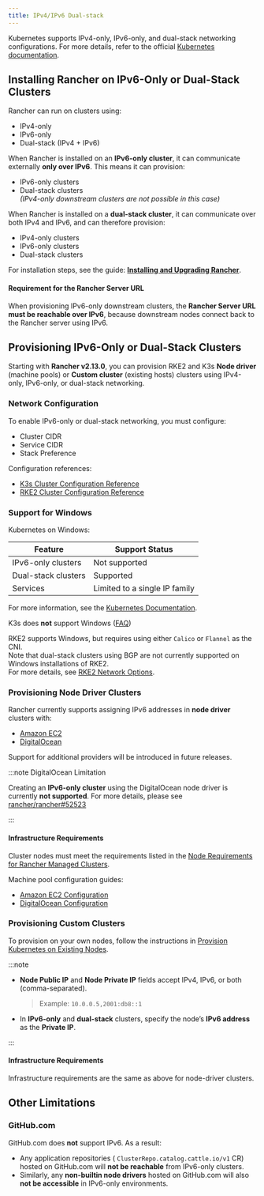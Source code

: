 ```yaml
---
title: IPv4/IPv6 Dual-stack
---
```


<head>
  <link rel="canonical" href="https://ranchermanager.docs.rancher.com/reference-guides/dual-stack/"/>
</head>

Kubernetes supports IPv4-only, IPv6-only, and dual-stack networking configurations.
For more details, refer to the official [Kubernetes documentation](https://kubernetes.io/docs/concepts/services-networking/dual-stack/).

## Installing Rancher on IPv6-Only or Dual-Stack Clusters

Rancher can run on clusters using:

- IPv4-only
- IPv6-only
- Dual-stack (IPv4 + IPv6)

When Rancher is installed on an **IPv6-only cluster**, it can communicate externally **only over IPv6**. This means it can provision:

- IPv6-only clusters
- Dual-stack clusters  
  _(IPv4-only downstream clusters are not possible in this case)_

When Rancher is installed on a **dual-stack cluster**, it can communicate over both IPv4 and IPv6, and can therefore provision:

- IPv4-only clusters
- IPv6-only clusters
- Dual-stack clusters

For installation steps, see the guide: **[Installing and Upgrading Rancher](../getting-started/installation-and-upgrade/installation-and-upgrade.md)**.

#### Requirement for the Rancher Server URL

When provisioning IPv6-only downstream clusters, the **Rancher Server URL must be reachable over IPv6**, because downstream nodes connect back to the Rancher server using IPv6.

## Provisioning IPv6-Only or Dual-Stack Clusters

Starting with **Rancher v2.13.0**, you can provision RKE2 and K3s **Node driver** (machine pools) or **Custom cluster** (existing hosts) clusters using IPv4-only, IPv6-only, or dual-stack networking.

### Network Configuration

To enable IPv6-only or dual-stack networking, you must configure:

- Cluster CIDR
- Service CIDR
- Stack Preference

Configuration references:

- [K3s Cluster Configuration Reference](cluster-configuration/rancher-server-configuration/k3s-cluster-configuration.md)
- [RKE2 Cluster Configuration Reference](cluster-configuration/rancher-server-configuration/rke2-cluster-configuration.md)

### Support for Windows

Kubernetes on Windows:

| Feature             | Support Status                |
|---------------------|-------------------------------|
| IPv6-only clusters  | Not supported                 |
| Dual-stack clusters | Supported                     |
| Services            | Limited to a single IP family |

For more information, see the [Kubernetes Documentation](https://kubernetes.io/docs/concepts/services-networking/dual-stack/#windows-support).

K3s does **not** support Windows ([FAQ](https://docs.k3s.io/faq#does-k3s-support-windows))

RKE2 supports Windows, but requires using either `Calico` or `Flannel` as the CNI.  
Note that dual-stack clusters using BGP are not currently supported on Windows installations of RKE2.  
For more details, see [RKE2 Network Options](https://docs.rke2.io/networking/basic_network_options).


### Provisioning Node Driver Clusters

Rancher currently supports assigning IPv6 addresses in **node driver** clusters with:

- [Amazon EC2](../how-to-guides/new-user-guides/launch-kubernetes-with-rancher/use-new-nodes-in-an-infra-provider/create-an-amazon-ec2-cluster.md)
- [DigitalOcean](../how-to-guides/new-user-guides/launch-kubernetes-with-rancher/use-new-nodes-in-an-infra-provider/create-a-digitalocean-cluster.md)

Support for additional providers will be introduced in future releases.

:::note DigitalOcean Limitation

Creating an **IPv6-only cluster** using the DigitalOcean node driver is currently **not supported**.
For more details, please see [rancher/rancher#52523](https://github.com/rancher/rancher/issues/52523#issuecomment-3457803572)

:::

#### Infrastructure Requirements

Cluster nodes must meet the requirements listed in the [Node Requirements for Rancher Managed Clusters](../how-to-guides/new-user-guides/kubernetes-clusters-in-rancher-setup/node-requirements-for-rancher-managed-clusters.md).

Machine pool configuration guides:

- [Amazon EC2 Configuration](cluster-configuration/downstream-cluster-configuration/machine-configuration/amazon-ec2.md)
- [DigitalOcean Configuration](cluster-configuration/downstream-cluster-configuration/machine-configuration/digitalocean.md)

### Provisioning Custom Clusters

To provision on your own nodes, follow the instructions in [Provision Kubernetes on Existing Nodes](cluster-configuration/rancher-server-configuration/use-existing-nodes/use-existing-nodes.md).

:::note

- **Node Public IP** and **Node Private IP** fields accept IPv4, IPv6, or both (comma-separated).  
    >   Example: `10.0.0.5,2001:db8::1`
- In **IPv6-only** and **dual-stack** clusters, specify the node’s **IPv6 address** as the **Private IP**.

:::

#### Infrastructure Requirements

Infrastructure requirements are the same as above for node-driver clusters.

## Other Limitations

### GitHub.com

GitHub.com does **not** support IPv6. As a result:

- Any application repositories ( `ClusterRepo.catalog.cattle.io/v1` CR) hosted on GitHub.com will **not be reachable** from IPv6-only clusters.
- Similarly, any **non-builtin node drivers** hosted on GitHub.com will also **not be accessible** in IPv6-only environments.
